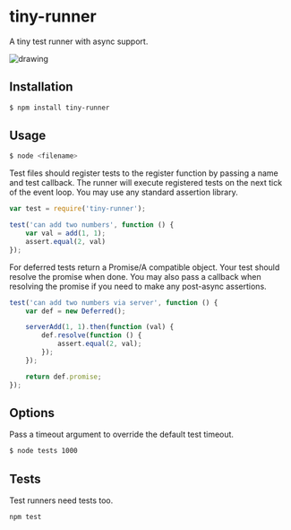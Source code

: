 # tiny-runner

A tiny test runner with async support.

![drawing](https://raw.github.com/st3redstripe/tiny-runner/assets/screen.png)

## Installation

```bash
$ npm install tiny-runner
```

## Usage

```bash
$ node <filename>
```

Test files should register tests to the register function by passing a name and test callback. The runner will execute registered tests on the next tick of the event loop. You may use any standard assertion library.

```js
var test = require('tiny-runner');

test('can add two numbers', function () {
	var val = add(1, 1);
	assert.equal(2, val)
});
```

For deferred tests return a Promise/A compatible object. Your test should resolve the promise when done. You may also pass a callback when resolving the promise if you need to make any post-async assertions.

```js
test('can add two numbers via server', function () {
	var def = new Deferred();

	serverAdd(1, 1).then(function (val) {
		def.resolve(function () {
			assert.equal(2, val);	
		});
	});

	return def.promise;
});
```
## Options

Pass a timeout argument to override the default test timeout.

```bash
$ node tests 1000
```

## Tests

Test runners need tests too.

```bash
npm test
```